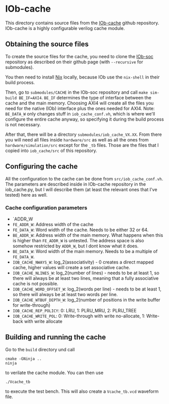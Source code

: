 # IOb-cache

This directory contains source files from the [IOb-cache](https://github.com/IObundle/iob-cache) github repository. IOb-cache is a highly configurable verilog cache module.

## Obtaining the source files

To create the source files for the cache, you need to clone the [IOb-soc](https://github.com/IObundle/iob-soc) repository as described on their github page (with `--recursive` for submodules).

You then need to install [Nix](https://nixos.org/download/#nix-install-linux) locally, because IOb use the `nix-shell` in their build process.

Then, go to `submodules/CACHE` in the IOb-soc repository and call `make sim-build BE_IF=AXI4`. `BE_IF` determines the type of interface between the cache and the main memory. Choosing AXI4 will create all the files you need for the native (IOb) interface plus the ones needed for AXI4. Note: `BE_DATA_W` only changes stuff in `iob_cache_conf.vh`, which is where we'll configure the entire cache anyway, so specifying it during the build process is not necessary.

After that, there will be a directory `submodules/iob_cache_VX.XX`. From there you will need all files inside `hardware/src` as well as all the ones from `hardware/simulation/src` except for the `_tb` files. Those are the files that I copied into `iob_cache/src` of this repository.

## Configuring the cache

All the configuration to the cache can be done from `src/iob_cache_conf.vh`. The parameters are described inside in IOb-cache repository in the iob_cache.py, but I will describe them (at least the relevant ones that I've tested) here as well.

### Cache configuration parameters

- `ADDR_W
- `FE_ADDR_W`: Address width of the cache
- `FE_DATA_W`: Word width of the cache. Needs to be either 32 or 64.
- `BE_ADDR_W`: Address width of the main memory. What happens when this is higher than `FE_ADDR_W` is untested. The address space is also somehow restricted by `ADDR_W`, but I dont know what it does.
- `BE_DATA_W`: Word width of the main memory. Needs to be a multiple of `FE_DATA_W`.
- `IOB_CACHE_NWAYS_W`: log_2(associativity) - 0 creates a direct mapped cache, higher values will create a set associative cache.
- `IOB_CACHE_NLINES_W`: log_2(number of lines) - needs to be at least 1, so there will always be at least two lines, meaning that a fully associative cache is not possible.
- `IOB_CACHE_WORD_OFFSET_W`: log_2(words per line) - needs to be at least 1, so there will always be at least two words per line.
- `IOB_CACHE_WTBUF_DEPTH_W`: log_2(number of positions in the write buffer for write-through)
- `IOB_CACHE_REP_POLICY`: 0: LRU, 1: PLRU_MRU, 2: PLRU_TREE
- `IOB_CACHE_WRITE_POL`: 0: Write-through with write no-allocate, 1: Write-back with write allocate

## Building and running the cache

Go to the `build` directory und call

```
cmake -GNinja ..
ninja
```

to verilate the cache module. You can then use
```
./Vcache_tb
```
to execute the test bench. This will also create a `Vcache_tb.vcd` waveform file.